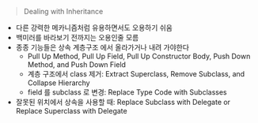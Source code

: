 > Dealing with Inheritance

- 다른 강력한 메카니즘처럼 유용하면서도 오용하기 쉬움
- 백미러를 바라보기 전까지는 오용인줄 모름
- 종종 기능들은 상속 계층구조 에서 올라가거나 내려 가야한다
  - Pull Up Method, Pull Up Field, Pull Up Constructor Body, Push Down Method, and Push Down Field
  - 계층 구조에서 class 제거: Extract Superclass, Remove Subclass, and Collapse Hierarchy
  - field 를 subclass 로 변경: Replace Type Code with Subclasses
- 잘못된 위치에서 상속을 사용할 때: Replace Subclass with Delegate or Replace Superclass with Delegate
